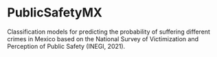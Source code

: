 # PublicSafetyMX
Classification models for predicting the probability of suffering different crimes in Mexico based on the National Survey of Victimization and Perception of Public Safety (INEGI, 2021).
